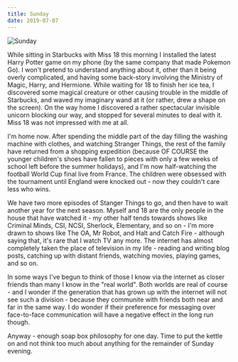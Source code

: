```yaml
---
title: Sunday
date: 2019-07-07
---
```


![Sunday](https://source.unsplash.com/hopX_jpVtRM/1600x900)

While sitting in Starbucks with Miss 18 this morning I installed the latest Harry Potter game on my phone (by the same company that made Pokemon Go). I won't pretend to understand anything about it, other than it being overly complicated, and having some back-story involving the Ministry of Magic, Harry, and Hermione. While waiting for 18 to finish her ice tea, I discovered some magical creature or other causing trouble in the middle of Starbucks, and waved my imaginary wand at it (or rather, drew a shape on the screen). On the way home I discovered a rather spectacular invisible unicorn blocking our way, and stopped for several minutes to deal with it. Miss 18 was not impressed with me at all.

I'm home now. After spending the middle part of the day filling the washing machine with clothes, and watching Stranger Things, the rest of the family have returned from a shopping expedition (because OF COURSE the younger children's shoes have fallen to pieces with only a few weeks of school left before the summer holidays), and I'm now half-watching the football World Cup final live from France. The children were obsessed with the tournament until England were knocked out - now they couldn't care less who wins.

We have two more episodes of Stanger Things to go, and then have to wait another year for the next season. Myself and 18 are the only people in the house that have watched it - my other half tends towards shows like Criminal Minds, CSI, NCSI, Sherlock, Elementary, and so on - I'm more drawn to shows like The OA, Mr Robot, and Halt and Catch Fire - although saying that, it's rare that I watch TV any more. The internet has almost completely taken the place of television in my life - reading and writing blog posts, catching up with distant friends, watching movies, playing games, and so on.

In some ways I've begun to think of those I know via the internet as closer friends than many I know in the "real world". Both worlds are real of course - and I wonder if the generation that has grown up with the internet will not see such a division - because they communite with friends both near and far in the same way. I do wonder if their preference for messaging over face-to-face communication will have a negative effect in the long run though.

Anyway - enough soap box philosophy for one day. Time to put the kettle on and not think too much about anything for the remainder of Sunday evening.